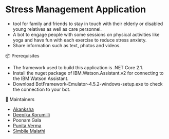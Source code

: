 # Stress Management Application

 - tool for family and friends to stay in touch with their elderly or disabled young relatives as well as care personnel. 
 - A bot to engage people with some sessions on physical activities like yoga and have fun with each exercise to reduce stress anxiety. 
 - Share information such as text, photos and videos.
 
 

 📦 Prerequisites
 
 - The framework used to build this application is .NET Core 2.1.
 - Install the nuget package of IBM.Watson.Assistant.v2 for connecting to the IBM Watson Assistant.
 - Download BotFramework-Emulator-4.5.2-windows-setup.exe to check the connection to your bot.
 
 🚧 Maintainers

+ [Akanksha][ak_github]
+ [Deepika Korumilli][dk_github]
+ Poonam Gala
+ [Punita Verma][pv_github]
+ [Simbile Malathi][sm_github]


[ak_github]: https://github.com/tomaraakansha
[dk_github]: https://github.com/deepikakorumilli
[pv_github]: https://github.com/punitaverma
[sm_github]: https://github.com/smalathi95


